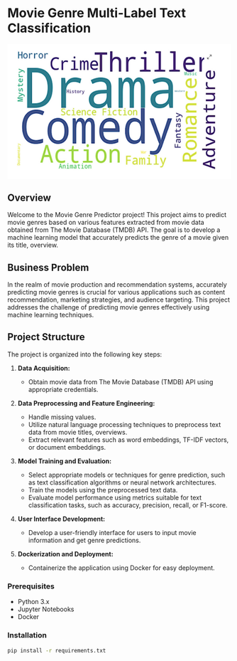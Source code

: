 # Movie Genre Multi-Label Text Classification

<img align='center' src='Images/genres.PNG'>

## Overview

Welcome to the Movie Genre Predictor project! This project aims to predict movie genres based on various features extracted from movie data obtained from The Movie Database (TMDB) API. The goal is to develop a machine learning model that accurately predicts the genre of a movie given its title, overview.

## Business Problem

In the realm of movie production and recommendation systems, accurately predicting movie genres is crucial for various applications such as content recommendation, marketing strategies, and audience targeting. This project addresses the challenge of predicting movie genres effectively using machine learning techniques.



## Project Structure

The project is organized into the following key steps:

1. **Data Acquisition:**
   - Obtain movie data from The Movie Database (TMDB) API using appropriate credentials.

2. **Data Preprocessing and Feature Engineering:**
   - Handle missing values.
   - Utilize natural language processing techniques to preprocess text data from movie titles, overviews.
   - Extract relevant features such as word embeddings, TF-IDF vectors, or document embeddings.

3. **Model Training and Evaluation:**
   - Select appropriate models or techniques for genre prediction, such as text classification algorithms or neural network architectures.
   - Train the models using the preprocessed text data.
   - Evaluate model performance using metrics suitable for text classification tasks, such as accuracy, precision, recall, or F1-score.


4. **User Interface Development:**
   - Develop a user-friendly interface for users to input movie information and get genre predictions.

5. **Dockerization and Deployment:**
   - Containerize the application using Docker for easy deployment.

### Prerequisites
- Python 3.x
- Jupyter Notebooks
- Docker

### Installation
```bash
pip install -r requirements.txt
